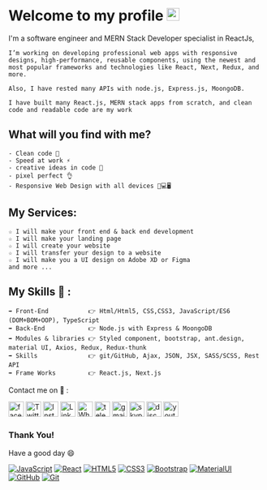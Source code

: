 
# Welcome to my profile <img src="https://user-images.githubusercontent.com/1303154/88677602-1635ba80-d120-11ea-84d8-d263ba5fc3c0.gif" width="25">

I'm a software engineer and MERN Stack Developer specialist in ReactJs,

```
I’m working on developing professional web apps with responsive designs, high-performance, reusable components, using the newest and most popular frameworks and technologies like React, Next, Redux, and more.

Also, I have rested many APIs with node.js, Express.js, MoongoDB.

I have built many React.js, MERN stack apps from scratch, and clean code and readable code are my work
```

## What will you find with me? 

```
- Clean code 🧹
- Speed at work ⚡
- creative ideas in code 💭
- pixel perfect 👌
- Responsive Web Design with all devices 📱💻🖥️
```

## My Services: 
```
☆ I will make your front end & back end development 
☆ I will make your landing page
☆ I will create your website
☆ I will transfer your design to a website
☆ I will make you a UI design on Adobe XD or Figma
and more ...
```

## My Skills 🤔 :
```
➡ Front-End           👉 Html/Html5, CSS,CSS3, JavaScript/ES6 (DOM+BOM+OOP), TypeScript
➡ Back-End            👉 Node.js with Express & MoongoDB
➡ Modules & libraries 👉 Styled component, bootstrap, ant.design, material UI, Axios, Redux, Redux-thunk
➡ Skills              👉 git/GitHub, Ajax, JSON, JSX, SASS/SCSS, Rest API
➡ Frame Works         👉 React.js, Next.js
```

Contact me on 💬 :


<a href="https://www.facebook.com/MSHOMANMUSIC" target="_blank"><img src="https://image.flaticon.com/icons/png/512/733/733547.png" alt="facebook" width="30"></a>
<a href="https://twitter.com/Shomanmusic" target="_blank"><img src="https://image.flaticon.com/icons/png/512/1384/1384065.png" alt="Twitter" width="30"></a>
<a href="https://www.instagram.com/shomanmusic/" target="_blank"><img src="https://image.flaticon.com/icons/png/512/1409/1409946.png" alt="Instagram" width="30"></a>
<a href="https://www.linkedin.com/in/shomans/" target="_blank"><img src="https://image.flaticon.com/icons/png/512/174/174857.png" alt="LinkedIn" width="30"></a>
<a href="https://wa.me/+970567677078" target="_blank"><img src="https://image.flaticon.com/icons/png/512/1384/1384055.png" alt="Whatsapp" width="30"></a>
<a href="https://t.me/shomanmusic" target="_blank"><img src="https://image.flaticon.com/icons/png/512/2111/2111646.png" alt="telegram" width="30"></a>
<a href="mailto://mohammedshoman9@gmail.com" target="_blank"><img src="https://image.flaticon.com/icons/png/512/281/281769.png" alt="gmail" width="30"></a>
<a href="https://join.skype.com/invite/LWQfaLLVhESa" target="_blank"><img src="https://image.flaticon.com/icons/png/512/1384/1384058.png" alt="skype" width="30"></a>
<a href="https://discord.gg/SHOMAN#6130" target="_blank"><img src="https://www.freepnglogos.com/uploads/discord-logo-png/discord-will-provide-official-verification-esports-team-4.png" alt="discord" width="30"></a>
<a href="https://www.youtube.com/channel/UCYTPS0bu4zUNABJ51ycuQnw"><img src="https://image.flaticon.com/icons/png/512/1384/1384060.png" alt="youtube" width="30" ></a>


### Thank You!
Have a good day 😄




[![JavaScript](https://img.shields.io/badge/-JavaScript-black?style=flat&logo=javascript&link=https://github.com/SHOMANS)](https://github.com/SHOMANS)
[![React](https://img.shields.io/badge/-React-black?style=flat&logo=react&link=https://github.com/SHOMANS)](https://github.com/SHOMANS)
[![HTML5](https://img.shields.io/badge/-HTML5-E34F26?style=flat&logo=html5&logoColor=white&link=https://github.com/SHOMANS)](https://github.com/SHOMANS)
[![CSS3](https://img.shields.io/badge/-CSS3-1572B6?style=flat&logo=css3&link=https://github.com/SHOMANS)](https://github.com/SHOMANS)
[![Bootstrap](https://img.shields.io/badge/-Bootstrap-563D7C?style=flat&logo=bootstrap&link=https://github.com/SHOMANS)](https://github.com/SHOMANS)
[![MaterialUI](https://img.shields.io/badge/-Material_UI-0081CB?style=flat&logo=material-ui&link=https://github.com/SHOMANS)](https://github.com/SHOMANS)
[![GitHub](https://img.shields.io/badge/-GitHub-181717?style=flat&logo=github&link=https://github.com/SHOMANS)](https://github.com/SHOMANS)
[![Git](https://img.shields.io/badge/-Git-black?style=flat&logo=git&link=https://github.com/SHOMANS)](https://github.com/SHOMANS)
